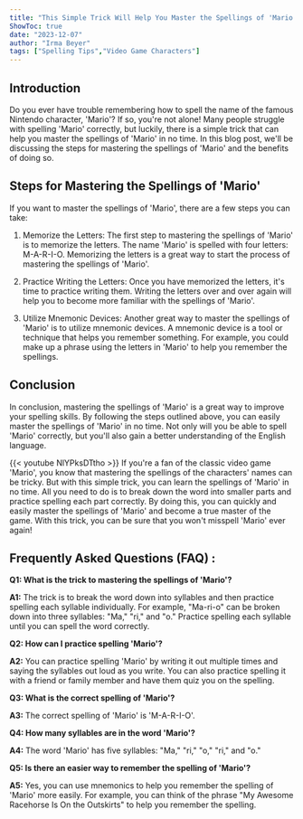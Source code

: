 ```yaml
---
title: "This Simple Trick Will Help You Master the Spellings of 'Mario' in No Time!"
ShowToc: true 
date: "2023-12-07"
author: "Irma Beyer" 
tags: ["Spelling Tips","Video Game Characters"]
---
```

## Introduction

Do you ever have trouble remembering how to spell the name of the famous Nintendo character, 'Mario'? If so, you're not alone! Many people struggle with spelling 'Mario' correctly, but luckily, there is a simple trick that can help you master the spellings of 'Mario' in no time. In this blog post, we'll be discussing the steps for mastering the spellings of 'Mario' and the benefits of doing so.

## Steps for Mastering the Spellings of 'Mario'

If you want to master the spellings of 'Mario', there are a few steps you can take:

1. Memorize the Letters: The first step to mastering the spellings of 'Mario' is to memorize the letters. The name 'Mario' is spelled with four letters: M-A-R-I-O. Memorizing the letters is a great way to start the process of mastering the spellings of 'Mario'.

2. Practice Writing the Letters: Once you have memorized the letters, it's time to practice writing them. Writing the letters over and over again will help you to become more familiar with the spellings of 'Mario'.

3. Utilize Mnemonic Devices: Another great way to master the spellings of 'Mario' is to utilize mnemonic devices. A mnemonic device is a tool or technique that helps you remember something. For example, you could make up a phrase using the letters in 'Mario' to help you remember the spellings.

## Conclusion

In conclusion, mastering the spellings of 'Mario' is a great way to improve your spelling skills. By following the steps outlined above, you can easily master the spellings of 'Mario' in no time. Not only will you be able to spell 'Mario' correctly, but you'll also gain a better understanding of the English language.

{{< youtube NlYPksDTtho >}} 
If you're a fan of the classic video game 'Mario', you know that mastering the spellings of the characters' names can be tricky. But with this simple trick, you can learn the spellings of 'Mario' in no time. All you need to do is to break down the word into smaller parts and practice spelling each part correctly. By doing this, you can quickly and easily master the spellings of 'Mario' and become a true master of the game. With this trick, you can be sure that you won't misspell 'Mario' ever again!

## Frequently Asked Questions (FAQ) :
**Q1: What is the trick to mastering the spellings of 'Mario'?**

**A1:** The trick is to break the word down into syllables and then practice spelling each syllable individually. For example, "Ma-ri-o" can be broken down into three syllables: "Ma," "ri," and "o." Practice spelling each syllable until you can spell the word correctly.

**Q2: How can I practice spelling 'Mario'?**

**A2:** You can practice spelling 'Mario' by writing it out multiple times and saying the syllables out loud as you write. You can also practice spelling it with a friend or family member and have them quiz you on the spelling.

**Q3: What is the correct spelling of 'Mario'?**

**A3:** The correct spelling of 'Mario' is 'M-A-R-I-O'.

**Q4: How many syllables are in the word 'Mario'?**

**A4:** The word 'Mario' has five syllables: "Ma," "ri," "o," "ri," and "o."

**Q5: Is there an easier way to remember the spelling of 'Mario'?**

**A5:** Yes, you can use mnemonics to help you remember the spelling of 'Mario' more easily. For example, you can think of the phrase "My Awesome Racehorse Is On the Outskirts" to help you remember the spelling.





